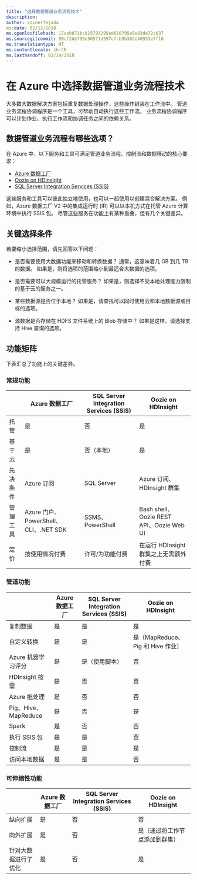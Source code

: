 ```yaml
---
title: "选择数据管道业务流程技术"
description: 
author: zoinerTejada
ms:date: 02/12/2018
ms.openlocfilehash: 17aeb871bc815793295ed610795e5e83de72c637
ms.sourcegitcommit: 90cf2de795e50571d597cfcb9b302e48933e7f18
ms.translationtype: HT
ms.contentlocale: zh-CN
ms.lasthandoff: 02/14/2018
---
```

# <a name="choosing-a-data-pipeline-orchestration-technology-in-azure"></a>在 Azure 中选择数据管道业务流程技术

大多数大数据解决方案包括重复数据处理操作，这些操作封装在工作流中。 管道业务流程协调程序是一个工具，可帮助自动执行这些工作流。 业务流程协调程序可以计划作业、执行工作流和协调任务之间的依赖关系。

## <a name="what-are-your-options-for-data-pipeline-orchestration"></a>数据管道业务流程有哪些选项？

在 Azure 中，以下服务和工具可满足管道业务流程、控制流和数据移动的核心要求：

- [Azure 数据工厂](/azure/data-factory/)
- [Oozie on HDInsight](/azure/hdinsight/hdinsight-use-oozie-linux-mac)
- [SQL Server Integration Services (SSIS)](/sql/integration-services/sql-server-integration-services)

这些服务和工具可以彼此独立地使用，也可以一起使用以创建混合解决方案。 例如，Azure 数据工厂 V2 中的集成运行时 (IR) 可以以本机方式在托管 Azure 计算环境中执行 SSIS 包。 尽管这些服务在功能上有某种重叠，但有几个关键差异。

## <a name="key-selection-criteria"></a>关键选择条件

若要缩小选择范围，请先回答以下问题：

- 是否需要使用大数据功能来移动和转换数据？ 通常，这意味着几 GB 到几 TB 的数据。 如果是，则将选项的范围缩小到最适合大数据的选项。

- 是否需要可以大规模运行的托管服务？ 如果是，则选择不受本地处理能力限制的基于云的服务之一。

- 某些数据源是否位于本地？ 如果是，请查找可以同时使用云和本地数据源或目标的选项。

- 源数据是否存储在 HDFS 文件系统上的 Blob 存储中？ 如果是这样，请选择支持 Hive 查询的选项。

## <a name="capability-matrix"></a>功能矩阵

下表汇总了功能上的关键差异。

### <a name="general-capabilities"></a>常规功能

| | Azure 数据工厂 | SQL Server Integration Services (SSIS) | Oozie on HDInsight
| --- | --- | --- | --- |
| 托管 | 是 | 否 | 是 |
| 基于云 | 是 | 否（本地） | 是 |
| 先决条件 | Azure 订阅 | SQL Server  | Azure 订阅、HDInsight 群集 |
| 管理工具 | Azure 门户、PowerShell、CLI、.NET SDK | SSMS、PowerShell | Bash shell、Oozie REST API、Oozie Web UI |
| 定价 | 按使用情况付费 | 许可/为功能付费 | 在运行 HDInsight 群集之上无需额外付费 |

### <a name="pipeline-capabilities"></a>管道功能

| | Azure 数据工厂 | SQL Server Integration Services (SSIS) | Oozie on HDInsight
| --- | --- | --- | --- |
| 复制数据 | 是 | 是 | 是 |
| 自定义转换 | 是 | 是 | 是（MapReduce、Pig 和 Hive 作业） |
| Azure 机器学习评分 | 是 | 是（使用脚本） | 否 |
| HDInsight 按需 | 是 | 否 | 否 |
| Azure 批处理 | 是 | 否 | 否 |
| Pig、Hive、MapReduce | 是 | 否 | 是 |
| Spark | 是 | 否 | 否 |
| 执行 SSIS 包 | 是 | 是 | 否 |
| 控制流 | 是 | 是 | 是 |
| 访问本地数据 | 是 | 是 | 否 |

### <a name="scalability-capabilities"></a>可伸缩性功能

| | Azure 数据工厂 | SQL Server Integration Services (SSIS) | Oozie on HDInsight
| --- | --- | --- | --- |
| 纵向扩展 | 是 | 否 | 否 |
| 向外扩展 | 是 | 否 | 是（通过将工作节点添加到群集） |
| 针对大数据进行了优化 | 是 | 否 | 是 |

